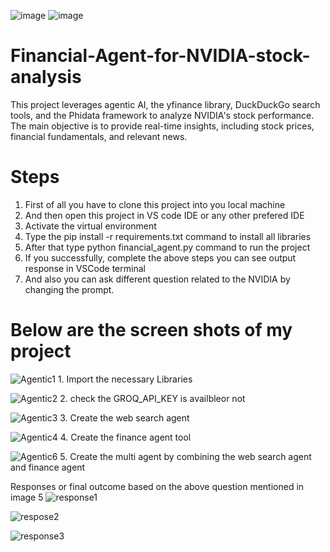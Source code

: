 ![image](https://github.com/user-attachments/assets/b11ebec2-2c71-4941-ad11-43383780fdfa)  ![image](https://github.com/user-attachments/assets/2e1cb363-90fb-41d3-bd6a-7c14afd6e3f1) 



# Financial-Agent-for-NVIDIA-stock-analysis
This project leverages agentic AI, the yfinance library, DuckDuckGo search tools, and the Phidata framework to analyze NVIDIA's stock performance. The main objective is to provide real-time insights, including stock prices, financial fundamentals, and relevant news. 

# Steps

1. First of all you have to clone this project into you local machine
2. And then open this project in VS code IDE or any other prefered IDE
3. Activate the virtual environment
4. Type the pip install -r requirements.txt command to install all libraries
5. After that type python financial_agent.py command to  run the project
6. If you successfully, complete the above steps you can see output response in VSCode terminal
7. And also you can ask different question related to the NVIDIA by changing the prompt.

 # Below are the screen shots of my project

 ![Agentic1](https://github.com/user-attachments/assets/9fcb9256-ef09-49e2-882d-00395edb64b5)
                       1. Import the necessary Libraries

 ![Agentic2](https://github.com/user-attachments/assets/c68445a2-a860-4317-9bdc-f0c6f133b7af)
                       2. check the GROQ_API_KEY is availbleor not

 ![Agentic3](https://github.com/user-attachments/assets/26dcb974-2588-491e-99ac-9dc8b4b7d0d6)
                       3. Create the web search agent 

 ![Agentic4](https://github.com/user-attachments/assets/a3984788-54c7-44d6-b2a5-9b624476266e)
                       4. Create the finance agent tool

 ![Agentic6](https://github.com/user-attachments/assets/fd6b95b1-cf9f-46be-8d7b-2e6ea55f25ac)
                       5.  Create the multi agent by combining the web search agent and finance agent

Responses or final outcome  based on the above question mentioned in image 5
![response1](https://github.com/user-attachments/assets/1f2bd09b-4ed4-422f-8d1e-ff657dcddef5)

![respose2](https://github.com/user-attachments/assets/2483e074-cc6b-4a93-9f55-dcd2da5f2890)

![response3](https://github.com/user-attachments/assets/5450c8fa-a981-4954-b1fc-04b775916b01)



 


